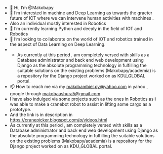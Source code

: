 - 👋 Hi, I’m @Makobapy
- 👀 I’m interested in machine and Deep Learning as towards the graeter future of IOT where we can intervene human activities with machines .
- Also an individual mostly interested in Robotics
- 🌱 I’m currently learning Python and deeply in the field of IOT and Robotics 
- 💞️ I’m looking to collaborate on the world of IOT and robotics trained in the aspect of Data Learning on Deep Learning.
- - As currently at this period , am completely versed with skills as a Database administrator and back end web development using Django as the absolute programming technology in fulfilling the suitable solutions on the existing problems (Makobapy/academia) is a repository for the Django project worked on as KDU_GLOBAL portal.
- 📫 How to reach me via my makobambiel.py@yahoo.com in yahoo , google through makobaashura5@gmail.com 
- I have also indulged via some projects such as the ones in Robotics as i was able to make a cranebot robot to assist in lifting some cargo as a prototype.
- And the link is in description in https://cranepicker.blogspot.com/p/videos.html
- As currently at this period , am completely versed with skills as a Database administrator and back end web development using Django as the absolute programming technology in fulfilling the suitable solutions on the existing problems (Makobapy/academia) is a repository for the Django project worked on as KDU_GLOBAL portal.
<!---
Makobapy/Makobapy is a ✨ special ✨ repository because its `README.md` (this file) appears on your GitHub profile.
You can click the Preview link to take a look at your changes.
--->
